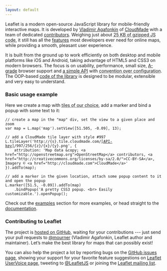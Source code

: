 ```yaml
---
layout: default
---
```


Leaflet is a modern open-source JavaScript library for mobile-friendly interactive maps. It is developed by [Vladimir Agafonkin][] of [CloudMade][] with a team of dedicated [contributors][]. Weighing just about <abbr title="That's 97 KB minified and 166 KB in the source form, with 8 KB of CSS (1.8 KB gzipped) and 11 KB of images">25 KB of gzipped JS code</abbr>, it still has all the [features][] most developers ever need for online maps, while providing a smooth, pleasant user experience.

It is built from the ground up to work efficiently on both desktop and mobile platforms like iOS and Android, taking advantage of HTML5 and CSS3 on modern browsers. The focus is on usability, performance, small size, [A-grade][] browser support and [a simple API][] with <abbr title="Simplicity and reasonable defaults so that the API doesn't get in your way, while not losing flexibility">convention over configuration</abbr>. The OOP-based [code of the library][] is designed to be modular, extensible and very easy to understand.


### Basic usage example

<div id="map"></div>

Here we create a map with <abbr title="Here we use the beautiful CloudMade tiles which require an API key (get one for free!), but Leaflet doesn't force you to &mdash; use whatever works for you, it's open source!">tiles of our choice</abbr>, add a marker and bind a popup with some text to it:


<!--- manually colored to support raw HTML inside the code -->
<pre><code class="javascript"><span class="comment">// create a map in the "map" div, set the view to a given place and zoom</span>
<span class="keyword">var</span> map = L.map(<span class="string">'map'</span>).setView([<span class="number">51.505</span>, -<span class="number">0.09</span>], <span class="number">13</span>);

<span class="comment">// add a CloudMade tile layer with style #997</span>
L.tileLayer(<span class="string">'http://{s}.tile.cloudmade.com/<a href="http://cloudmade.com/register">[API-key]</a>/997/256/{z}/{x}/{y}.png'</span>, {
    attribution: <span class="string">'Map data <span class="text-cut" data-cut="[&hellip;]">&amp;copy; &lt;a href="http://openstreetmap.org"&gt;OpenStreetMap&lt;/a&gt; contributors, &lt;a href="http://creativecommons.org/licenses/by-sa/2.0/"&gt;CC-BY-SA&lt;/a&gt;, Imagery © &lt;a href="http://cloudmade.com"&gt;CloudMade&lt;/a&gt;</span>'</span>
}).addTo(map);

<span class="comment">// add a marker in the given location, attach some popup content to it and open the popup</span>
L.marker([<span class="number">51.5</span>, -<span class="number">0.09</span>]).addTo(map)
    .bindPopup(<span class="string">'A pretty CSS3 popup. &lt;br&gt; Easily customizable.'</span>).openPopup();</code></pre>


Check out the [examples](examples.html) section for more examples, or head straight to the [documentation](reference.html).


### Contributing to Leaflet

The project is [hosted on GitHub][], waiting for your contributions --- just send your pull requests to [@mourner][] (Vladimir Agafonkin, Leaflet author and maintainer). Let’s make the best library for maps that can possibly exist!

You can also help the project a lot by reporting bugs on the [GitHub issues page][], showing your support for  your favorite feature suggestions on [Leaflet UserVoice page][], tweeting to [@LeafletJS][] or joining the [Leaflet mailing list][].

  [Vladimir Agafonkin]: http://agafonkin.com/en
  [CloudMade]: http://cloudmade.com
  [contributors]: https://github.com/CloudMade/Leaflet/graphs/contributors
  [features]: features.html
  [A-grade]: http://developer.yahoo.com/yui/articles/gbs/
  [a simple API]: reference.html "Leaflet API reference"
  [code of the library]: https://github.com/CloudMade/Leaflet
    "Leaflet GitHub repository"
  [hosted on GitHub]: http://github.com/CloudMade/Leaflet
  [@mourner]: http://github.com/mourner
  [GitHub issues page]: http://github.com/CloudMade/Leaflet/issues
  [Leaflet UserVoice page]: http://leaflet.uservoice.com
  [@LeafletJS]: http://twitter.com/LeafletJS
  [Leaflet mailing list]: https://groups.google.com/group/leaflet-js


<script>
	var cloudmadeUrl = 'http://{s}.tile.cloudmade.com/BC9A493B41014CAABB98F0471D759707/997/256/{z}/{x}/{y}.png',
		cloudmadeAttribution = 'Map data &copy; <a href="http://openstreetmap.org">OpenStreetMap</a> contributors, <a href="http://creativecommons.org/licenses/by-sa/2.0/">CC-BY-SA</a>, Imagery &copy; <a href="http://cloudmade.com">CloudMade</a>',
		cloudmade = new L.TileLayer(cloudmadeUrl, {maxZoom: 18, attribution: cloudmadeAttribution});

	var map = new L.Map('map');
	map.setView(new L.LatLng(51.505, -0.09), 13).addLayer(cloudmade);

	var marker = new L.Marker(new L.LatLng(51.5, -0.09));
	map.addLayer(marker);

	marker.bindPopup('A pretty CSS3 popup.<br />Easily customizable.').openPopup();
</script>